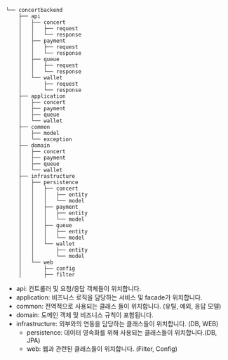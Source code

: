 ```
└── concertbackend
    ├── api
    │   ├── concert
    │   │   ├── request
    │   │   └── response
    │   ├── payment
    │   │   ├── request
    │   │   └── response
    │   ├── queue
    │   │   ├── request
    │   │   └── response
    │   └── wallet
    │       ├── request
    │       └── response
    ├── application
    │   ├── concert
    │   ├── payment
    │   ├── queue
    │   └── wallet
    ├── common
    │   ├── model
    │   └── exception
    ├── domain
    │   ├── concert
    │   ├── payment
    │   ├── queue
    │   └── wallet
    ├── infrastructure
    │   ├── persistence
    │   │   ├── concert
    │   │   │   ├── entity
    │   │   │   └── model
    │   │   ├── payment
    │   │   │   ├── entity
    │   │   │   └── model
    │   │   ├── queue
    │   │   │   ├── entity
    │   │   │   └── model
    │   │   └── wallet
    │   │       ├── entity
    │   │       └── model
    │   └── web
    │       ├── config
    │       ├── filter
```

- api: 컨트롤러 및 요청/응답 객체들이 위치합니다.
- application: 비즈니스 로직을 담당하는 서비스 및 facade가 위치합니다.
- common: 전역적으로 사용되는 클래스 들이 위치합니다. (유틸, 예외, 응답 모델)
- domain: 도메인 객체 및 비즈니스 규칙이 포함됩니다.
- infrastructure: 외부와의 연동을 담당하는 클래스들이 위치합니다. (DB, WEB)
  - persistence: 데이터 영속화를 위해 사용되는 클래스들이 위치합니다.(DB, JPA)
  - web: 웹과 관련된 클래스들이 위치합니다. (Filter, Config)